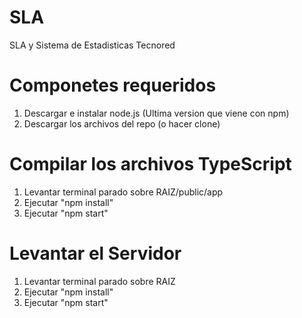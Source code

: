 # SLA
SLA y Sistema de Estadisticas Tecnored

# Componetes requeridos
1. Descargar e instalar node.js (Ultima version que viene con npm)
3. Descargar los archivos del repo (o hacer clone)

# Compilar los archivos TypeScript
1. Levantar terminal parado sobre RAIZ/public/app
2. Ejecutar "npm install"
3. Ejecutar "npm start"

# Levantar el Servidor
1. Levantar terminal parado sobre RAIZ
2. Ejecutar "npm install"
3. Ejecutar "npm start"

